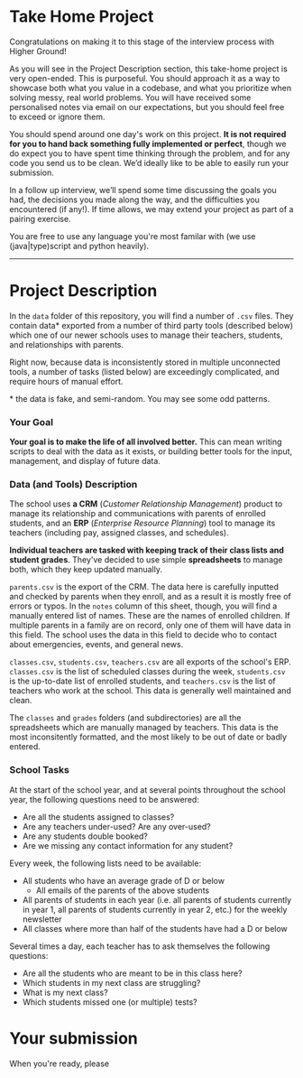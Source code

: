 # Take Home Project
Congratulations on making it to this stage of the interview process with Higher Ground!

As you will see in the Project Description section, this take-home project is very open-ended. This is purposeful. You should approach it as a way to showcase both what you value in a codebase, and what you prioritize when solving messy, real world problems. You will have received some personalised notes via email on our expectations, but you should feel free to exceed or ignore them.

You should spend around one day's work on this project. **It is not required for you to hand back something fully implemented or perfect**, though we do expect you to have spent time thinking through the problem, and for any code you send us to be clean. We’d ideally like to be able to easily run your submission. 

In a follow up interview, we’ll spend some time discussing the goals you had, the decisions you made along the way, and the difficulties you encountered (if any!). If time allows, we may extend your project as part of a pairing exercise.

You are free to use any language you're most familar with (we use (java|type)script and python heavily).

***

# Project Description
In the `data` folder of this repository, you will find a number of `.csv` files. They contain data* exported from a number of third party tools (described below) which one of our newer schools uses to manage their teachers, students, and relationships with parents.

Right now, because data is inconsistently stored in multiple unconnected tools, a number of tasks (listed below) are exceedingly complicated, and require hours of manual effort.

\* the data is fake, and semi-random. You may see some odd patterns.

### Your Goal
**Your goal is to make the life of all involved better.** This can mean writing scripts to deal with the data as it exists, or building better tools for the input, management, and display of future data.

### Data (and Tools) Description
The school uses **a CRM** (*Customer Relationship Management*) product to manage its relationship and communications with parents of enrolled students, and an **ERP** (*Enterprise Resource Planning*) tool to manage its teachers (including pay, assigned classes, and schedules). 

**Individual teachers are tasked with keeping track of their class lists and student grades**. They've decided to use simple **spreadsheets** to manage both, which they keep updated manually.

`parents.csv`  is the export of the CRM. The data here is carefully inputted and checked by parents when they enroll, and as a result it is mostly free of errors or typos. In the `notes` column of this sheet, though, you will find a manually entered list of names. These are the names of enrolled children. If multiple parents in a family are on record, only one of them will have data in this field. The school uses the data in this field to decide who to contact about emergencies, events, and general news.

`classes.csv`, `students.csv`, `teachers.csv`  are all exports of the school's ERP. `classes.csv` is the list of scheduled classes during the week, `students.csv` is the up-to-date list of enrolled students, and `teachers.csv` is the list of teachers who work at the school. This data is generally well maintained and clean.

The `classes` and `grades` folders (and subdirectories) are all the spreadsheets which are manually managed by teachers. This data is the most inconsitently formatted, and the most likely to be out of date or badly entered. 

### School Tasks
At the start of the school year, and at several points throughout the school year, the following questions need to be answered:
* Are all the students assigned to classes?
* Are any teachers under-used? Are any over-used?
* Are any students double booked?
* Are we missing any contact information for any student?

Every week, the following lists need to be available:
* All students who have an average grade of D or below
	* All emails of the parents of the above students
* All parents of students in each year (i.e. all parents of students currently in year 1, all parents of students currently in year 2, etc.) for the weekly newsletter
* All classes where more than half of the students have had a D or below

Several times a day, each teacher has to ask themselves the following questions:
* Are all the students who are meant to be in this class here?
* Which students in my next class are struggling?
* What is my next class?
* Which students missed one (or multiple) tests?


# Your submission
When you're ready, please 
